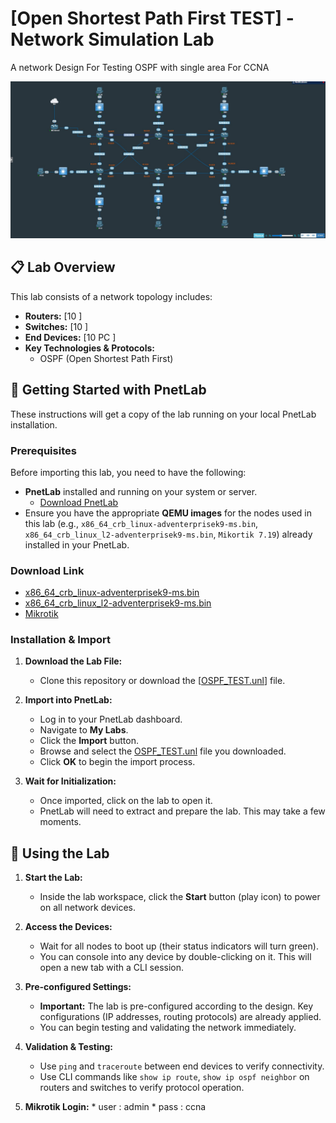 # [Open Shortest Path First TEST] - Network Simulation Lab

A network Design For Testing OSPF with single area For CCNA 

![Network Topology Diagram](https://github.com/MMDoraghi/OSPF-LAB-CISCO-CCNA/blob/main/OSPF%20LAB.jpg) 

## 📋 Lab Overview

This lab consists of a network  topology includes:

*   **Routers:** [10  ]
*   **Switches:** [10  ]
*   **End Devices:** [10 PC ]
*   **Key Technologies & Protocols:**
    *   OSPF (Open Shortest Path First)
    
## 🚀 Getting Started with PnetLab

These instructions will get a copy of the lab running on your local PnetLab installation.

### Prerequisites

Before importing this lab, you need to have the following:
*   **PnetLab** installed and running on your system or server.
    *   [Download PnetLab](https://www.pnetlab.com/)
*   Ensure you have the appropriate **QEMU images** for the nodes used in this lab (e.g., `x86_64_crb_linux-adventerprisek9-ms.bin`, `x86_64_crb_linux_l2-adventerprisek9-ms.bin`, `Mikortik 7.19`) already installed in your PnetLab.

### Download Link 

   *  [x86_64_crb_linux-adventerprisek9-ms.bin](https://download.netlabplus.com/images/Cisco/IOL/IOS%20XE%2017/)  
   *  [x86_64_crb_linux_l2-adventerprisek9-ms.bin](https://download.netlabplus.com/images/Cisco/IOL/IOS%20XE%2017/) 
   *  [Mikrotik](https://download.mikrotik.com/routeros/7.19.3/chr-7.19.3.img.zip)


### Installation & Import

1.  **Download the Lab File:**
    *   Clone this repository or download the [[OSPF_TEST.unl](https://github.com/MMDoraghi/OSPF-LAB-CISCO-CCNA/blob/main/OSPF%20Testing.unl)] file.

2.  **Import into PnetLab:**
    *   Log in to your PnetLab dashboard.
    *   Navigate to **My Labs**.
    *   Click the **Import** button.
    *   Browse and select the [OSPF_TEST.unl](https://github.com/MMDoraghi/OSPF-LAB-CISCO-CCNA/blob/main/OSPF%20Testing.unl) file you downloaded.
    *   Click **OK** to begin the import process.

3.  **Wait for Initialization:**
    *   Once imported, click on the lab to open it.
    *   PnetLab will need to extract and prepare the lab. This may take a few moments.

## 🧪 Using the Lab

1.  **Start the Lab:**
    *   Inside the lab workspace, click the **Start** button (play icon) to power on all network devices.

2.  **Access the Devices:**
    *   Wait for all nodes to boot up (their status indicators will turn green).
    *   You can console into any device by double-clicking on it. This will open a new tab with a CLI session.

3.  **Pre-configured Settings:**
    *   **Important:** The lab is pre-configured according to the design. Key configurations (IP addresses, routing protocols) are already applied.
    *   You can begin testing and validating the network immediately.

4.  **Validation & Testing:**
    *   Use `ping` and `traceroute` between end devices to verify connectivity.
    *   Use CLI commands like `show ip route`, `show ip ospf neighbor`  on routers and switches to verify protocol operation.

 4.  **Mikrotik Login:**
    * user :  admin 
    * pass :  ccna  






